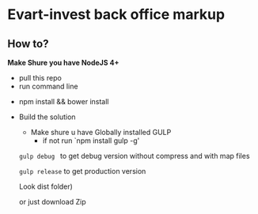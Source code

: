 # Evart-invest back office markup
## How to?
**Make Shure you have NodeJS 4+**
 - pull this repo
 - run command line
  + npm install && bower install
 - Build the solution
    - Make shure u have Globally installed GULP
      + if not run `npm install gulp -g'
    
    `gulp debug `
    to get debug version without compress and with map files
  
    `gulp release`
    to get production version
    
    Look dist folder)
	
	or just download Zip
